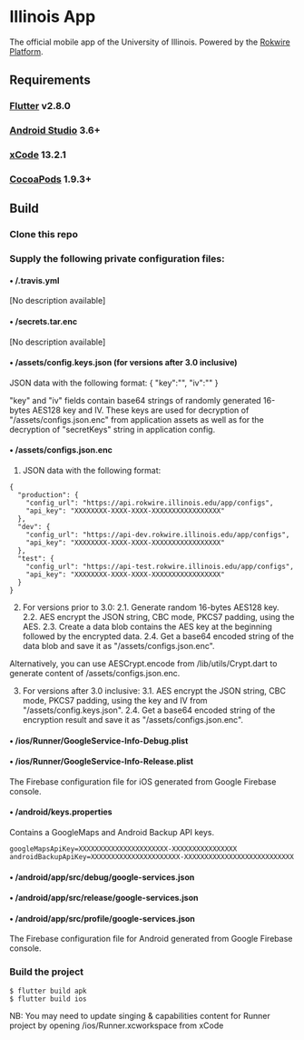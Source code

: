 # Illinois App
The official mobile app of the University of Illinois. Powered by the [Rokwire Platform](https://rokwire.org/).

## Requirements

### [Flutter](https://flutter.dev/docs/get-started/install) v2.8.0

### [Android Studio](https://developer.android.com/studio) 3.6+

### [xCode](https://apps.apple.com/us/app/xcode/id497799835) 13.2.1

### [CocoaPods](https://guides.cocoapods.org/using/getting-started.html) 1.9.3+


## Build


### Clone this repo

### Supply the following private configuration files:

#### • /.travis.yml
[No description available]


#### • /secrets.tar.enc
[No description available]

#### • /assets/config.keys.json (for versions after 3.0 inclusive)
JSON data with the following format:
{
	"key":"",
	"iv":""
}

"key" and "iv" fields contain base64 strings of randomly generated 16-bytes AES128 key and IV. These keys are used for decryption of "/assets/configs.json.enc" from application assets as well as for the decryption of "secretKeys" string in application config.

#### • /assets/configs.json.enc
1. JSON data with the following format:
```
{
  "production": {
    "config_url": "https://api.rokwire.illinois.edu/app/configs",
    "api_key": "XXXXXXXX-XXXX-XXXX-XXXXXXXXXXXXXXXXX"
  },
  "dev": {
    "config_url": "https://api-dev.rokwire.illinois.edu/app/configs",
    "api_key": "XXXXXXXX-XXXX-XXXX-XXXXXXXXXXXXXXXXX"
  },
  "test": {
    "config_url": "https://api-test.rokwire.illinois.edu/app/configs",
    "api_key": "XXXXXXXX-XXXX-XXXX-XXXXXXXXXXXXXXXXX"
  }
}
```
2. For versions prior to 3.0:
2.1. Generate random 16-bytes AES128 key.
2.2. AES encrypt the JSON string, CBC mode, PKCS7 padding, using the AES.
2.3. Create a data blob contains the AES key at the beginning followed by the encrypted data.
2.4. Get a base64 encoded string of the data blob and save it as "/assets/configs.json.enc".

Alternatively, you can use AESCrypt.encode from /lib/utils/Crypt.dart to generate content of /assets/configs.json.enc.

3. For versions after 3.0 inclusive:
3.1. AES encrypt the JSON string, CBC mode, PKCS7 padding, using the key and IV from "/assets/config.keys.json".
2.4. Get a base64 encoded string of the encryption result and save it as "/assets/configs.json.enc".

#### • /ios/Runner/GoogleService-Info-Debug.plist
#### • /ios/Runner/GoogleService-Info-Release.plist

The Firebase configuration file for iOS generated from Google Firebase console.

#### • /android/keys.properties
Contains a GoogleMaps and Android Backup API keys.
```
googleMapsApiKey=XXXXXXXXXXXXXXXXXXXXXX-XXXXXXXXXXXXXXXX
androidBackupApiKey=XXXXXXXXXXXXXXXXXXXXXX-XXXXXXXXXXXXXXXXXXXXXXXXXXX
```

#### • /android/app/src/debug/google-services.json
#### • /android/app/src/release/google-services.json
#### • /android/app/src/profile/google-services.json
The Firebase configuration file for Android generated from Google Firebase console.

### Build the project

```
$ flutter build apk
$ flutter build ios
```
NB: You may need to update singing & capabilities content for Runner project by opening /ios/Runner.xcworkspace from xCode

